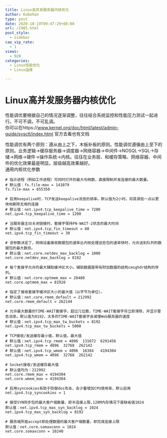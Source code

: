 ```yaml
---
title: Linux高并发服务器内核优化
author: Kubehan
type: post
date: 2020-10-19T09:47:29+08:00
url: /2985.html
post_style:
  - sidebar
cao_vip_rate:
  - 1
views:
  - 920
categories:
  - Linux性能优化
  - Linux运维

---
```

# Linux高并发服务器内核优化

性能调优要根据自己的情况逐渐调整，往往结合系统监控和性能压力测试一起进行。不可不调，不可乱调。  
你可以在https://www.kernel.org/doc/html/latest/admin-guide/sysctl/index.html 官方去看也有文档

性能调优有两个原则：遵从由上之下，木板补板的原则。性能调优遵循由上至下的原则。业务逻辑->缓存服务器->调度器->网络容器->中间件->NOSQL->SQL->存储->网络->硬件->操作系统->内核。往往在业务层、和缓存策略、网络容器、中间件的优化效果最是明显。层级越高效果越好。  
通用内核优化参数

<pre><code class="language-shell"># 指示进程（例如工作进程）可同时打开的最大句柄数，直接限制并发连接的最大数量。
# 默认值：fs.file-max = 141079
fs.file-max = 655350

# 启用keepalive时，TCP发送keepalive消息的频率。默认值为2小时。将其调低一点以更快地删除无用的连接
# 默认值：net.ipv4.tcp_keepalive_time = 7200
net.ipv4.tcp_keepalive_time = 1200

# 当服务器主动关闭链接时，套接字保持FN-WAIT-2状态的最大时间
# 默认值：net.ipv4.tcp_fin_timeout = 60
net.ipv4.tcp_fin_timeout = 30

# 该参数决定了，网络设备接收数据包的速率比内核处理这些包的速率快时，允许送到队列的数据包的最大数目。
# 默认值：net.core.netdev_max_backlog = 1000
net.core.netdev_max_backlog = 8192

# 每个套接字允许的最大辅助缓冲区大小。辅助数据是带有附加数据的结构cmsghdr结构的序列。
# 默认值：net.core.optmem_max = 20480
net.core.optmem_max = 81920

# 指定了接收套接字缓冲区大小的最大值（以字节为单位）。
# 默认值：net.core.rmem_default = 212992
net.core.rmem_default = 262144

# 允许最大数量的TIME-WAIT套接字。超过几位数，TIME-WAIT套接字将立即清除，并显示警告消息。默认值为8192，太多的TIME-WAIT套接字会减慢Web服务器的速度
# 默认值：net.ipv4.tcp_max_tw_buckets = 8192
net.ipv4.tcp_max_tw_buckets = 5000

# TCP接收/发送缓存最小值，默认值，最大值
# 默认值：net.ipv4.tcp_rmem = 4096  131072  6291456
net.ipv4.tcp_rmem = 4096&emsp;&emsp;32768&emsp;&emsp;262142
# 默认值：net.ipv4.tcp_wmem = 4096  16384   4194304
net.ipv4.tcp_wmem = 4096&emsp;&emsp;32768&emsp;&emsp;262142

# Socket接收/发送缓存最大值
# 默认值均为：212992
net.core.rmem_max = 4194304
net.core.wmem_max = 4194304

# 启用syncookies有助于防御dos攻击，会少量增加CPU使用率，默认启用
net.ipv4.tcp_syncookies = 1

# 接受SYN同步包的最大客户端数量，即半连接上限,128M内存情况下是缺省值1024
默认值：net.ipv4.tcp_max_syn_backlog = 1024
net.ipv4.tcp_max_syn_backlog = 8192

# 服务端所能accept即处理数据的最大客户端数量，即完成连接上限
默认值：net.core.somaxconn = 1024
net.core.somaxconn = 10240</code></pre>